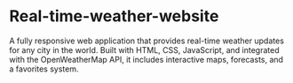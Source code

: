 # Real-time-weather-website
A fully responsive web application that provides real-time weather updates for any city in the world. Built with HTML, CSS, JavaScript, and integrated with the OpenWeatherMap API, it includes interactive maps, forecasts, and a favorites system.
